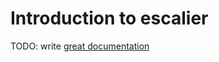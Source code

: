 # Introduction to escalier

TODO: write [great documentation](http://jacobian.org/writing/what-to-write/)
